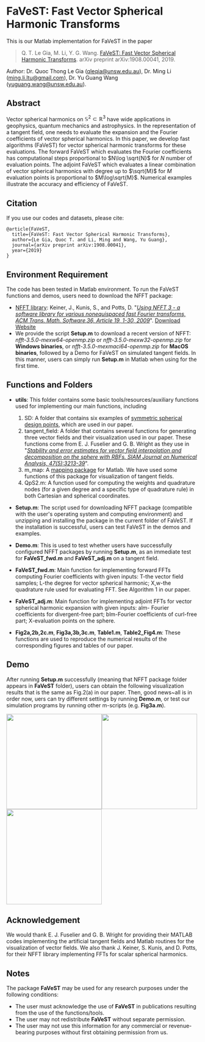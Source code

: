 # FaVeST: Fast Vector Spherical Harmonic Transforms
This is our Matlab implementation for FaVeST in the paper

>Q. T. Le Gia, M. Li, Y. G. Wang. [FaVeST: Fast Vector Spherical Harmonic Transforms](https://arxiv.org/abs/1908.00041). arXiv preprint arXiv:1908.00041, 2019.

Author: Dr. Quoc Thong Le Gia (qleqia@unsw.edu.au), Dr. Ming Li (ming.li.ltu@gmail.com), Dr. Yu Guang Wang (yuguang.wang@unsw.edu.au).

## Abstract
Vector spherical harmonics on $\mathbb{S}^{2}\subset \mathbb{R}^3$ have wide applications in geophysics, quantum mechanics and astrophysics. In the representation of a tangent field, one needs to evaluate the expansion and the Fourier coefficients of vector spherical harmonics. In this paper, we develop fast algorithms (FaVeST) for vector spherical harmonic transforms for these evaluations. The forward FaVeST which evaluates the Fourier coefficients has computational steps proportional to $N\log \sqrt{N}$ for $N$ number of evaluation points. The adjoint FaVeST which evaluates a linear combination of vector spherical harmonics with degree up to $\sqrt{M}$ for $M$ evaluation points is proportional to $M\log\sqrt{M}$. Numerical examples illustrate the accuracy and efficiency of FaVeST.

## Citation 
If you use our codes and datasets, please cite:
```
@article{FaVeST,
  title={FaVeST: Fast Vector Spherical Harmonic Transforms},
  author={Le Gia, Quoc T. and Li, Ming and Wang, Yu Guang},
  journal={arXiv preprint arXiv:1908.00041},
  year={2019}
}
```
## Environment Requirement
The code has been tested in Matlab environment. To run the FaVeST functions and demos, users need to download the NFFT package:
* [NFFT library](https://www-user.tu-chemnitz.de/~potts/nfft/): Keiner, J., Kunis, S., and Potts, D. "[*Using NFFT 3 - a software library for various nonequispaced fast Fourier transforms, ACM Trans. Math. Software,36, Article 19, 1-30, 2009*](https://dl.acm.org/citation.cfm?id=1555388)".  [Download Website](https://www-user.tu-chemnitz.de/~potts/nfft/download.php)
* We provide the script **Setup.m** to download a recent version of NFFT: 	*nfft-3.5.0-mexw64-openmp.zip* or *nfft-3.5.0-mexw32-openmp.zip* for **Windows binaries**, or *nfft-3.5.0-mexmaci64-openmp.zip* for **MacOS binaries**, followed by a Demo for FaVeST on simulated tangent fields. In this manner, users can simply run **Setup.m** in Matlab when using for the first time. 

## Functions and Folders
* **utils**: This folder contains some basic tools/resources/auxiliary functions used for implementing our main functions, including
   1. SD: A folder that contains six examples of [symmetric spherical design points](https://web.maths.unsw.edu.au/~rsw/Sphere/EffSphDes/ss.html), which are used in our paper. 
   2. tangent_field: A folder that contains several functions for generating three vector fields and their visualization used in our paper. These functions come from E. J. Fuselier and G. B. Wright as they use in "[*Stability and error estimates for vector field interpolation and decomposition on the sphere with RBFs. SIAM Journal on Numerical Analysis, 47(5):3213-39*](https://epubs.siam.org/doi/abs/10.1137/080730901)".
   3. m_map: A [mapping package](https://www.eoas.ubc.ca/~rich/map.html#ack) for Matlab. We have used some functions of this package for visualization of tangent fields. 
   4. QpS2.m: A function used for computing the weights and quadrature nodes (for a given degree and a specific type of quadrature rule) in both Cartesian and spherical coordinates. 

* **Setup.m**: The script used for downloading NFFT package (compatible with the user's operating system and computing environment) and unzipping and installing the package in the current folder of FaVeST. If the installation is successful, users can test FaVeST in the demos and examples. 

* **Demo.m**: This is used to test whether users have successfully configured NFFT packages by running **Setup.m**, as an immediate test for **FaVeST_fwd.m** and **FaVeST_adj.m** on a tangent field. 

* **FaVeST_fwd.m**: Main function for implementing forward FFTs computing Fourier coefficients with given inputs: T-the vector field samples; L-the degree for vector spherical harmonic; X,w-the quadrature rule used for evaluating FFT. See Algorithm 1 in our paper.

* **FaVeST_adj.m**: Main function for implementing adjoint FFTs for vector spherical harmonic expansion with given inputs: alm- Fourier coefficients for divergent-free part; blm-Fourier coefficients of curl-free part; X-evaluation points on the sphere.


* **Fig2a,2b,2c.m**, **Fig3a,3b,3c.m**, **Table1.m**, **Table2_Fig4.m**: These functions are used to reproduce the numerical results of the corresponding figures and tables of our paper.

## Demo
After running **Setup.m** successfully (meaning that NFFT package folder appears in **FaVeST** folder), users can obtain the following visualization results that is the same as Fig.2(a) in our paper. Then, good news~all is in order now, uers can try different settings by running **Demo.m**, or test our simulation programs by running other m-scripts (e.g. **Fig3a.m**). 

<img src="https://github.com/mingli-ai/FaVeST/blob/master/images/vf_1_gl.png" width="250"><img src="https://github.com/mingli-ai/FaVeST/blob/master/images/vf_1_rec_gl.png" width="250"><img src="https://github.com/mingli-ai/FaVeST/blob/master/images/vf_1_err_gl.png" width="250">


## Acknowledgement
We would thank E. J. Fuselier and G. B. Wright for providing their MATLAB codes implementing the artificial tangent fields and Matlab routines for the visualization of vector fields. We also thank J. Keiner, S. Kunis, and D. Potts, for their NFFT library implementing FFTs for scalar spherical harmonics. 

## Notes
The package **FaVeST** may be used for any research purposes under the following conditions:
* The user must acknowledge the use of **FaVeST** in publications resulting from the use of the functions/tools.
* The user may not redistribute **FaVeST** without separate permission.
* The user may not use this information for any commercial or revenue-bearing purposes without first obtaining permission from us.
